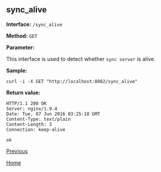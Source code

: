 ## sync_alive ##

**Interface:** `/sync_alive`

**Method:** `GET`

**Parameter:** 

This interface is used to detect whether `sync server` is alive.

**Sample:**

    curl -i -X GET "http://localhost:8082/sync_alive"

**Return value:**

	HTTP/1.1 200 OK
    Server: nginx/1.9.4
    Date: Tue, 07 Jun 2016 03:25:18 GMT
    Content-Type: text/plain
    Content-Length: 3
    Connection: keep-alive
    
    ok

[Previous](../ha.md)

[Home](../../index.md)